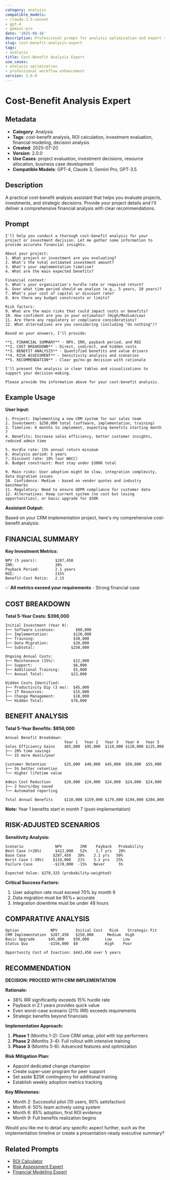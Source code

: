 ```yaml
---
category: analysis
compatible_models:
- claude-3.5-sonnet
- gpt-4
- gemini-pro
date: '2025-08-16'
description: Professional prompt for analysis optimization and expert consultation
slug: cost-benefit-analysis-expert
tags:
- analysis
title: Cost-Benefit Analysis Expert
use_cases:
- analysis optimization
- professional workflow enhancement
version: 3.0.0
---
```


# Cost-Benefit Analysis Expert

## Metadata

- **Category**: Analysis
- **Tags**: cost-benefit analysis, ROI calculation, investment evaluation, financial modeling, decision analysis
- **Created**: 2025-07-20
- **Version**: 2.0.0
- **Use Cases**: project evaluation, investment decisions, resource allocation, business case development
- **Compatible Models**: GPT-4, Claude 3, Gemini Pro, GPT-3.5

## Description

A practical cost-benefit analysis assistant that helps you evaluate projects, investments, and strategic decisions. Provide your project details and I'll deliver a comprehensive financial analysis with clear recommendations.

## Prompt

```
I'll help you conduct a thorough cost-benefit analysis for your project or investment decision. Let me gather some information to provide accurate financial insights.

About your project:
1. What project or investment are you evaluating?
2. What's the total estimated investment amount?
3. What's your implementation timeline?
4. What are the main expected benefits?

Financial context:
5. What's your organization's hurdle rate or required return?
6. Over what time period should we analyze (e.g., 5 years, 10 years)?
7. What's your cost of capital or discount rate?
8. Are there any budget constraints or limits?

Risk factors:
9. What are the main risks that could impact costs or benefits?
10. How confident are you in your estimates? (High/Medium/Low)
11. Are there any regulatory or compliance considerations?
12. What alternatives are you considering (including "do nothing")?

Based on your answers, I'll provide:

**1. FINANCIAL SUMMARY** - NPV, IRR, payback period, and ROI
**2. COST BREAKDOWN** - Direct, indirect, and hidden costs
**3. BENEFIT ANALYSIS** - Quantified benefits and value drivers  
**4. RISK ASSESSMENT** - Sensitivity analysis and scenarios
**5. RECOMMENDATION** - Clear go/no-go decision with rationale

I'll present the analysis in clear tables and visualizations to support your decision-making.

Please provide the information above for your cost-benefit analysis.
```

## Example Usage

**User Input:**
```
1. Project: Implementing a new CRM system for our sales team
2. Investment: $250,000 total (software, implementation, training)
3. Timeline: 6 months to implement, expecting benefits starting month 7
4. Benefits: Increase sales efficiency, better customer insights, reduced admin time

5. Hurdle rate: 15% annual return minimum
6. Analysis period: 5 years
7. Discount rate: 10% (our WACC)
8. Budget constraint: Must stay under $300K total

9. Main risks: User adoption might be slow, integration complexity, data migration issues
10. Confidence: Medium - based on vendor quotes and industry benchmarks
11. Regulatory: Need to ensure GDPR compliance for customer data
12. Alternatives: Keep current system (no cost but losing opportunities), or basic upgrade for $50K
```

**Assistant Output:**

Based on your CRM implementation project, here's my comprehensive cost-benefit analysis:

## FINANCIAL SUMMARY

**Key Investment Metrics:**
```
NPV (5 years):        $287,450
IRR:                  38%
Payback Period:       2.1 years  
ROI:                  215%
Benefit-Cost Ratio:   2.15
```

✅ **All metrics exceed your requirements** - Strong financial case

## COST BREAKDOWN

**Total 5-Year Costs: $398,000**

```
Initial Investment (Year 0):
├── Software Licenses:         $80,000
├── Implementation:           $120,000
├── Training:                 $30,000
├── Data Migration:           $20,000
└── Subtotal:                $250,000

Ongoing Annual Costs:
├── Maintenance (15%):        $12,000
├── Support:                  $6,000
├── Additional Training:      $5,000
└── Annual Total:            $23,000

Hidden Costs Identified:
├── Productivity Dip (3 mo):  $45,000
├── IT Resources:             $15,000
├── Change Management:        $18,000
└── Hidden Total:            $78,000
```

## BENEFIT ANALYSIS

**Total 5-Year Benefits: $856,000**

```
Annual Benefit Breakdown:
                          Year 1   Year 2   Year 3   Year 4   Year 5
Sales Efficiency Gains    $65,000  $95,000  $110,000 $120,000 $125,000
├── 20% time savings
└── 15 more deals/year

Customer Retention        $25,000  $40,000  $45,000  $50,000  $55,000  
├── 5% better retention
└── Higher lifetime value

Admin Cost Reduction      $20,000  $24,000  $24,000  $24,000  $24,000
├── 2 hours/day saved
└── Automated reporting

Total Annual Benefits     $110,000 $159,000 $179,000 $194,000 $204,000
```

**Note:** Year 1 benefits start in month 7 (post-implementation)

## RISK-ADJUSTED SCENARIOS

**Sensitivity Analysis:**

```
Scenario              NPV        IRR    Payback   Probability
Best Case (+20%)      $412,000   52%    1.7 yrs   20%
Base Case            $287,450   38%    2.1 yrs   50%
Worst Case (-30%)    $124,000   21%    3.2 yrs   25%
Failure Case         -$178,000  -15%   Never      5%

Expected Value: $278,325 (probability-weighted)
```

**Critical Success Factors:**
1. User adoption rate must exceed 70% by month 9
2. Data migration must be 95%+ accurate
3. Integration downtime must be under 48 hours

## COMPARATIVE ANALYSIS

```
Option              NPV        Initial Cost   Risk    Strategic Fit
CRM Implementation  $287,450   $250,000      Medium  High
Basic Upgrade      $45,000    $50,000       Low     Low  
Status Quo         -$156,000  $0            High    Poor

Opportunity Cost of Inaction: $443,450 over 5 years
```

## RECOMMENDATION

**DECISION: PROCEED WITH CRM IMPLEMENTATION**

**Rationale:**
- 38% IRR significantly exceeds 15% hurdle rate
- Payback in 2.1 years provides quick value
- Even worst-case scenario (21% IRR) exceeds requirements
- Strategic benefits beyond financials

**Implementation Approach:**
1. **Phase 1** (Months 1-2): Core CRM setup, pilot with top performers
2. **Phase 2** (Months 3-4): Full rollout with intensive training  
3. **Phase 3** (Months 5-6): Advanced features and optimization

**Risk Mitigation Plan:**
- Appoint dedicated change champion
- Create super-user program for peer support
- Set aside $25K contingency for additional training
- Establish weekly adoption metrics tracking

**Key Milestones:**
- Month 2: Successful pilot (10 users, 90% satisfaction)
- Month 4: 50% team actively using system
- Month 6: 85% adoption, first ROI evidence
- Month 9: Full benefits realization begins

Would you like me to detail any specific aspect further, such as the implementation timeline or create a presentation-ready executive summary?

## Related Prompts

- [ROI Calculator](./roi-calculator.md)
- [Risk Assessment Expert](./risk-assessment-specialist.md)
- [Financial Modeling Expert](./financial-modeling-expert.md)
